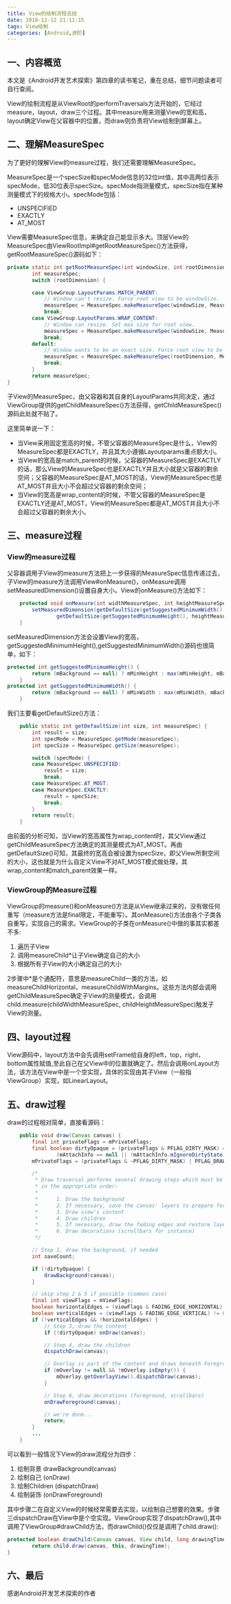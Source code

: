 ```yaml
---
title: View的绘制流程总结
date: 2018-12-12 21:11:15
tags: View绘制
categories: [Android,进阶]
---
```


## 一、内容概览
本文是《Android开发艺术探索》第四章的读书笔记，重在总结，细节问题读者可自行查阅。

View的绘制流程是从ViewRoot的performTraversals方法开始的，它经过measure，layout，draw三个过程。其中measure用来测量View的宽和高，layout确定View在父容器中的位置，而draw则负责将View绘制到屏幕上。

## 二、理解MeasureSpec

为了更好的理解View的measure过程，我们还需要理解MeasureSpec。 
 
MeasureSpec是一个specSize和specMode信息的32位int值，其中高两位表示specMode，低30位表示specSize。specMode指测量模式，specSize指在某种测量模式下的规格大小。specMode包括： 
 
* UNSPECIFIED
* EXACTLY
* AT_MOST

<!--more-->

View需要MeasureSpec信息，来确定自己能显示多大。顶层View的MeasureSpec由ViewRootImpl#getRootMeasureSpec()方法获得，getRootMeasureSpec()源码如下：

```java
private static int getRootMeasureSpec(int windowSize, int rootDimension) {
        int measureSpec;
        switch (rootDimension) {

        case ViewGroup.LayoutParams.MATCH_PARENT:
            // Window can't resize. Force root view to be windowSize.
            measureSpec = MeasureSpec.makeMeasureSpec(windowSize, MeasureSpec.EXACTLY);
            break;
        case ViewGroup.LayoutParams.WRAP_CONTENT:
            // Window can resize. Set max size for root view.
            measureSpec = MeasureSpec.makeMeasureSpec(windowSize, MeasureSpec.AT_MOST);
            break;
        default:
            // Window wants to be an exact size. Force root view to be that size.
            measureSpec = MeasureSpec.makeMeasureSpec(rootDimension, MeasureSpec.EXACTLY);
            break;
        }
        return measureSpec;
}

```

子View的MeasureSpec，由父容器和其自身的LayoutParams共同决定，通过ViewGroup提供的getChildMeasureSpec()方法获得，getChildMeasureSpec()源码此处就不贴了。 

这里简单说一下：

* 当View采用固定宽高的时候，不管父容器的MeasureSpec是什么，View的MeasureSpec都是EXACTLY，并且其大小遵循Layoutparams重点额大小。
* 当View的宽高是match_parent的时候，父容器的MeasureSpec是EXACTLY的话，那么View的MeasureSpec也是EXACTLY并且大小就是父容器的剩余空间；父容器的MeasureSpec是AT_MOST的话，View的MeasureSpec也是AT_MOST并且大小不会超过父容器的剩余空间；
* 当View的宽高是wrap_content的时候，不管父容器的MeasureSpec是EXACTLY还是AT_MOST，View的MeasureSpec都是AT_MOST并且大小不会超过父容器的剩余大小。

## 三、measure过程

### View的measure过程

父容器调用子View的measure方法把上一步获得的MeasureSpec信息传递过去，子View的measure方法调用View#onMeasure()，onMeasure调用setMeasuredDimension()设置自身大小。View的onMeasure()方法如下：

```java
    protected void onMeasure(int widthMeasureSpec, int heightMeasureSpec) {
        setMeasuredDimension(getDefaultSize(getSuggestedMinimumWidth(), widthMeasureSpec),
                getDefaultSize(getSuggestedMinimumHeight(), heightMeasureSpec));
    }

```

setMeasuredDimension方法会设置View的宽高，getSuggestedMinimumHeight(),getSuggestedMinimumWidth()源码也很简单，如下：

```java
protected int getSuggestedMinimumHeight() {
        return (mBackground == null) ? mMinHeight : max(mMinHeight, mBackground.getMinimumHeight());
    }
protected int getSuggestedMinimumWidth() {
        return (mBackground == null) ? mMinWidth : max(mMinWidth, mBackground.getMinimumWidth());
    }
```

我们主要看getDefaultSize()方法：

```java
    public static int getDefaultSize(int size, int measureSpec) {
        int result = size;
        int specMode = MeasureSpec.getMode(measureSpec);
        int specSize = MeasureSpec.getSize(measureSpec);

        switch (specMode) {
        case MeasureSpec.UNSPECIFIED:
            result = size;
            break;
        case MeasureSpec.AT_MOST:
        case MeasureSpec.EXACTLY:
            result = specSize;
            break;
        }
        return result;
    }
```

由前面的分析可知，当View的宽高属性为wrap_content时，其父View通过getChildMeasureSpec方法确定的其测量模式为AT_MOST。再由getDefaultSize()可知，其最终的宽高会被设置为specSize，即父View所剩空间的大小，这也就是为什么自定义View不对AT_MOST模式做处理，其wrap_content和match_parent效果一样。

### ViewGroup的Measure过程

ViewGroup的measure()和onMeasure()方法是从View继承过来的，没有做任何重写（measure方法是final限定，不能重写）。其onMeasure()方法由各个子类各自重写，实现自己的需求。ViewGroup的子类在onMeasure()中做的事其实都差不多:

1. 遍历子View
2. 调用measureChild*让子View确定自己的大小
3. 根据所有子View的大小确定自己的大小

2步骤中*是个通配符，意思是measureChild一类的方法，如measureChildHorizontal，measureChildWithMargins。这些方法内部会调用getChildMeasureSpec确定子View的测量模式，会调用child.measure(childWidthMeasureSpec, childHeightMeasureSpec)触发子View的测量。

## 四、layout过程

View源码中，layout方法中会先调用setFrame给自身的left，top，right，bottom属性赋值,至此自己在父View中的位置就确定了。然后会调用onLayout方法，该方法在View中是一个空实现，具体的实现由其子View（一般指ViewGroup）实现，如LinearLayout。


## 五、draw过程

draw的过程相对简单，直接看源码：

```java
    public void draw(Canvas canvas) {
        final int privateFlags = mPrivateFlags;
        final boolean dirtyOpaque = (privateFlags & PFLAG_DIRTY_MASK) == PFLAG_DIRTY_OPAQUE &&
                (mAttachInfo == null || !mAttachInfo.mIgnoreDirtyState);
        mPrivateFlags = (privateFlags & ~PFLAG_DIRTY_MASK) | PFLAG_DRAWN;

        /*
         * Draw traversal performs several drawing steps which must be executed
         * in the appropriate order:
         *
         *      1. Draw the background
         *      2. If necessary, save the canvas' layers to prepare for fading
         *      3. Draw view's content
         *      4. Draw children
         *      5. If necessary, draw the fading edges and restore layers
         *      6. Draw decorations (scrollbars for instance)
         */

        // Step 1, draw the background, if needed
        int saveCount;

        if (!dirtyOpaque) {
            drawBackground(canvas);
        }

        // skip step 2 & 5 if possible (common case)
        final int viewFlags = mViewFlags;
        boolean horizontalEdges = (viewFlags & FADING_EDGE_HORIZONTAL) != 0;
        boolean verticalEdges = (viewFlags & FADING_EDGE_VERTICAL) != 0;
        if (!verticalEdges && !horizontalEdges) {
            // Step 3, draw the content
            if (!dirtyOpaque) onDraw(canvas);

            // Step 4, draw the children
            dispatchDraw(canvas);

            // Overlay is part of the content and draws beneath Foreground
            if (mOverlay != null && !mOverlay.isEmpty()) {
                mOverlay.getOverlayView().dispatchDraw(canvas);
            }

            // Step 6, draw decorations (foreground, scrollbars)
            onDrawForeground(canvas);

            // we're done...
            return;
        }
        ...
	}
```

可以看到一般情况下View的draw流程分为四步： 

1. 绘制背景 drawBackground(canvas)
2. 绘制自己 (onDraw)
3. 绘制Children (dispatchDraw)
4. 绘制装饰 (onDrawForeground)

其中步骤二在自定义View的时候经常需要去实现，以绘制自己想要的效果。步骤三dispatchDraw在View中是个空实现。ViewGroup实现了dispatchDraw(),其中调用了ViewGroup#drawChild方法，而drawChild()仅仅是调用了child.draw():

```java
protected boolean drawChild(Canvas canvas, View child, long drawingTime) {
        return child.draw(canvas, this, drawingTime);
}

```

## 六、最后

感谢Android开发艺术探索的作者










